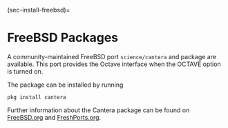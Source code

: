 (sec-install-freebsd)=
# FreeBSD Packages

A community-maintained FreeBSD port ``science/cantera`` and package are available. This
port provides the Octave interface when the OCTAVE option is turned on.

The package can be installed by running

```shell
pkg install cantera
```

Further information about the Cantera package can be found on
[FreeBSD.org](https://www.freebsd.org/cgi/ports.cgi?query=cantera&stype=all) and [FreshPorts.org](https://www.freshports.org/science/cantera/).
